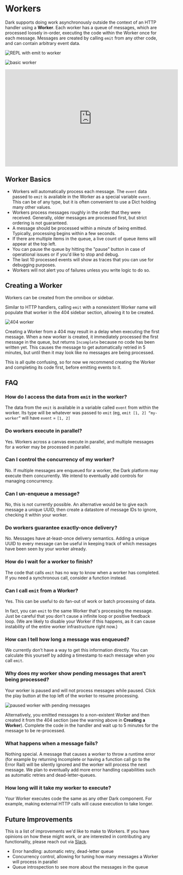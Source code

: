 # Workers

Dark supports doing work asynchronously outside the context of an HTTP handler
using a **Worker**. Each worker has a queue of messages, which are processed
loosely in-order, executing the code within the Worker once for each message.
Messages are created by calling `emit` from any other code, and can contain
arbitrary event data.

![REPL with emit to worker](/img/workers/emit.png)

![basic worker](/img/workers/worker.png)

<iframe width="560" height="315" src="https://www.youtube.com/embed/JpfZIdde_5I" frameborder="0" allow="accelerometer; autoplay; encrypted-media; gyroscope; picture-in-picture" allowfullscreen></iframe>

## Worker Basics

- Workers will automatically process each message. The `event` data passed to
  `emit` is available in the Worker as a special variable `event`. This can be
  of any type, but it is often convenient to use a Dict holding many other
  values.
- Workers process messages roughly in the order that they were received.
  Generally, older messages are processed first, but strict ordering is not
  guaranteed.
- A message should be processed within a minute of being emitted. Typically,
  processing begins within a few seconds.
- If there are multiple items in the queue, a live count of queue items will
  appear at the top left.
- You can pause the queue by hitting the "pause" button in case of operational
  issues or if you'd like to stop and debug.
- The last 10 processed events will show as traces that you can use for
  debugging purposes.
- Workers will not alert you of failures unless you write logic to do so.

## Creating a Worker

Workers can be created from the omnibox or sidebar.

Similar to HTTP handlers, calling `emit` with a nonexistent Worker name will
populate that worker in the 404 sidebar section, allowing it to be created.

![404 worker](/img/workers/404.png)

Creating a Worker from a 404 may result in a delay when executing the first
message. When a new worker is created, it immediately processed the first
message in the queue, but returns `Incomplete` because no code has been written
yet. This causes the message to get automatically retried in 5 minutes, but
until then it may look like no messages are being processed.

This is all quite confusing, so for now we recommend creating the Worker and
completing its code first, before emitting events to it.

## FAQ

### How do I access the data from `emit` in the worker?

The data from the `emit` is available in a variable called `event` from within
the worker. Its type will be whatever was passed to `emit` (eg,
`emit [1, 2] “my-worker”` will have `event` = `[1, 2]`

### Do workers execute in parallel?

Yes. Workers across a canvas execute in parallel, and multiple messages for a
worker may be processed in parallel.

### Can I control the concurrency of my worker?

No. If multiple messages are enqueued for a worker, the Dark platform may
execute them concurrently. We intend to eventually add controls for managing
concurrency.

### Can I un-enqueue a message?

No, this is not currently possible. An alternative would be to give each message
a unique UUID, then create a datastore of message IDs to ignore, checking it
within your worker.

### Do workers guarantee exactly-once delivery?

No. Messages have at-least-once delivery semantics. Adding a unique UUID to
every message can be useful in keeping track of which messages have been seen by
your worker already.

### How do I wait for a worker to finish?

The code that calls `emit` has no way to know when a worker has completed. If
you need a synchronous call, consider a function instead.

### Can I call `emit` from a Worker?

Yes. This can be useful to do fan-out of work or batch processing of data.

In fact, you can `emit` to the same Worker that's processing the message. Just
be careful that you don't cause a infinite loop or positive feedback loop. (We
are likely to disable your Worker if this happens, as it can cause instability
of the entire worker infrastructure right now.)

### How can I tell how long a message was enqueued?

We currently don’t have a way to get this information directly. You can
calculate this yourself by adding a timestamp to each message when you call
`emit`.

### Why does my worker show pending messages that aren’t being processed?

Your worker is paused and will not process messages while paused. Click the play
button at the top left of the worker to resume processing.

![paused worker with pending messages](/img/workers/pending.png)

Alternatively, you emitted messages to a non-existent Worker and then created it
from the 404 section (see the warning above in **Creating a Worker**). Complete
the code in the handler and wait up to 5 minutes for the message to be
re-processed.

### What happens when a message fails?

Nothing special. A message that causes a worker to throw a runtime error (for
example by returning Incomplete or having a function call go to the Error Rail)
will be silently ignored and the worker will process the next message. We plan
to eventually add more error handling capabilities such as automatic retries and
dead-letter-queues.

### How long will it take my worker to execute?

Your Worker executes code the same as any other Dark component. For example,
making external HTTP calls will cause execution to take longer.

## Future Improvements

This is a list of improvements we'd like to make to Workers. If you have
opinions on how these might work, or are interested in contributing any functionality, please reach out via
[Slack](https://darklang.com/slack-invite).

- Error handling: automatic retry, dead-letter queue
- Concurrency control, allowing for tuning how many messages a Worker will
  process in parallel
- Queue introspection to see more about the messages in the queue
